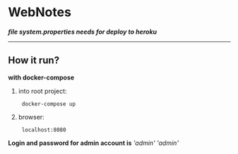 # WebNotes

***file system.properties needs for deploy to heroku***

---

## How it run?

**with docker-compose**

1. into root project:

        docker-compose up

2. browser:

        localhost:8080

**Login and password for admin account is** *'admin' 'admin'*
